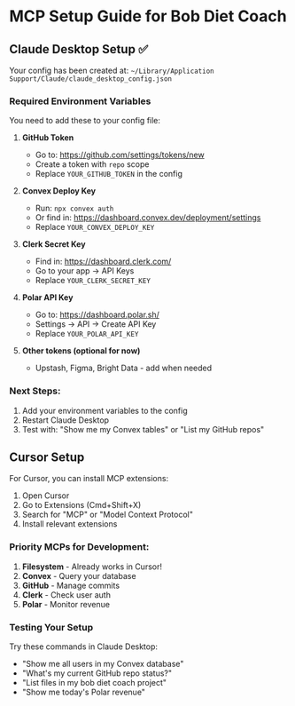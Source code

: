 # MCP Setup Guide for Bob Diet Coach

## Claude Desktop Setup ✅

Your config has been created at:
`~/Library/Application Support/Claude/claude_desktop_config.json`

### Required Environment Variables

You need to add these to your config file:

1. **GitHub Token**
   - Go to: https://github.com/settings/tokens/new
   - Create a token with `repo` scope
   - Replace `YOUR_GITHUB_TOKEN` in the config

2. **Convex Deploy Key**
   - Run: `npx convex auth` 
   - Or find in: https://dashboard.convex.dev/deployment/settings
   - Replace `YOUR_CONVEX_DEPLOY_KEY`

3. **Clerk Secret Key**
   - Find in: https://dashboard.clerk.com/
   - Go to your app → API Keys
   - Replace `YOUR_CLERK_SECRET_KEY`

4. **Polar API Key**
   - Go to: https://dashboard.polar.sh/
   - Settings → API → Create API Key
   - Replace `YOUR_POLAR_API_KEY`

5. **Other tokens (optional for now)**
   - Upstash, Figma, Bright Data - add when needed

### Next Steps:
1. Add your environment variables to the config
2. Restart Claude Desktop
3. Test with: "Show me my Convex tables" or "List my GitHub repos"

## Cursor Setup

For Cursor, you can install MCP extensions:

1. Open Cursor
2. Go to Extensions (Cmd+Shift+X)
3. Search for "MCP" or "Model Context Protocol"
4. Install relevant extensions

### Priority MCPs for Development:
1. **Filesystem** - Already works in Cursor!
2. **Convex** - Query your database
3. **GitHub** - Manage commits
4. **Clerk** - Check user auth
5. **Polar** - Monitor revenue

### Testing Your Setup

Try these commands in Claude Desktop:
- "Show me all users in my Convex database"
- "What's my current GitHub repo status?"
- "List files in my bob diet coach project"
- "Show me today's Polar revenue"